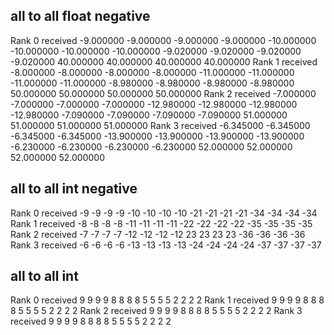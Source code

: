 all to all float negative
---------------------------
Rank 0 received -9.000000 -9.000000 -9.000000 -9.000000 -10.000000 -10.000000 -10.000000 -10.000000 -9.020000 -9.020000 -9.020000 -9.020000 40.000000 40.000000 40.000000 40.000000
Rank 1 received -8.000000 -8.000000 -8.000000 -8.000000 -11.000000 -11.000000 -11.000000 -11.000000 -8.980000 -8.980000 -8.980000 -8.980000 50.000000 50.000000 50.000000 50.000000
Rank 2 received -7.000000 -7.000000 -7.000000 -7.000000 -12.980000 -12.980000 -12.980000 -12.980000 -7.090000 -7.090000 -7.090000 -7.090000 51.000000 51.000000 51.000000 51.000000
Rank 3 received -6.345000 -6.345000 -6.345000 -6.345000 -13.900000 -13.900000 -13.900000 -13.900000 -6.230000 -6.230000 -6.230000 -6.230000 52.000000 52.000000 52.000000 52.000000


all to all int negative
-----------------------
Rank 0 received -9 -9 -9 -9 -10 -10 -10 -10 -21 -21 -21 -21 -34 -34 -34 -34
Rank 1 received -8 -8 -8 -8 -11 -11 -11 -11 -22 -22 -22 -22 -35 -35 -35 -35
Rank 2 received -7 -7 -7 -7 -12 -12 -12 -12 23 23 23 23 -36 -36 -36 -36
Rank 3 received -6 -6 -6 -6 -13 -13 -13 -13 -24 -24 -24 -24 -37 -37 -37 -37

all to all int
---------------
Rank 0 received 9 9 9 9 8 8 8 8 5 5 5 5 2 2 2 2
Rank 1 received 9 9 9 9 8 8 8 8 5 5 5 5 2 2 2 2
Rank 2 received 9 9 9 9 8 8 8 8 5 5 5 5 2 2 2 2
Rank 3 received 9 9 9 9 8 8 8 8 5 5 5 5 2 2 2 2
